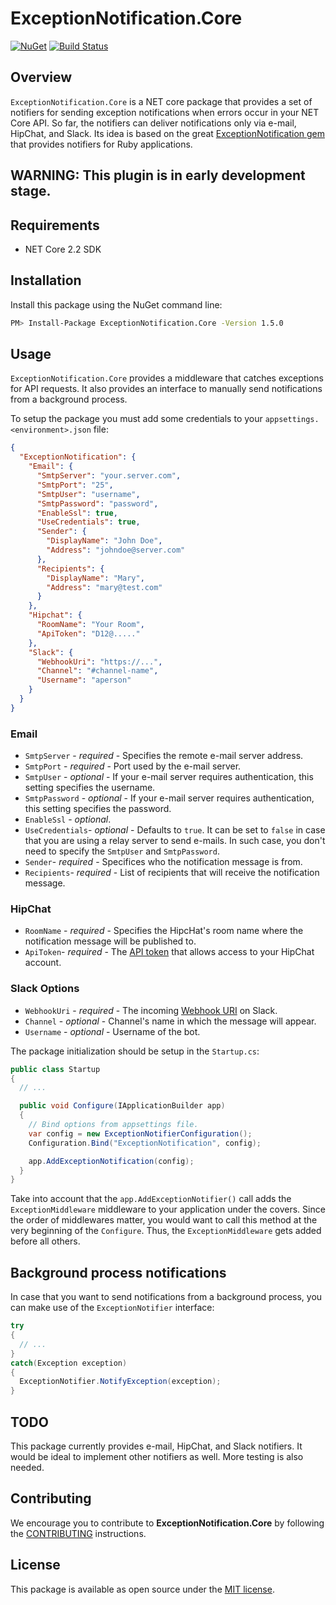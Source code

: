 # ExceptionNotification.Core

[![NuGet](https://img.shields.io/nuget/v/ExceptionNotification.Core.svg?style=flat-square)](https://www.nuget.org/packages/ExceptionNotification.Core)
[![Build Status](https://travis-ci.com/merodriguezblanco/ExceptionNotification.Core.svg?branch=master)](https://travis-ci.com/merodriguezblanco/ExceptionNotification.Core)

## Overview

`ExceptionNotification.Core` is a NET core package that provides a set of notifiers for sending exception notifications when errors occur in your NET Core API. So far, the notifiers can deliver notifications only via e-mail, HipChat, and Slack. Its idea is based on the great [ExceptionNotification gem](https://github.com/smartinez87/exception_notification) that provides notifiers for Ruby applications.

## **WARNING: This plugin is in early development stage.**


## Requirements

* NET Core 2.2 SDK

## Installation

Install this package using the NuGet command line:

```bash
PM> Install-Package ExceptionNotification.Core -Version 1.5.0
```

## Usage

`ExceptionNotification.Core` provides a middleware that catches exceptions for API requests. It also provides an interface to manually send notifications from a background process.

To setup the package you must add some credentials to your `appsettings.<environment>.json` file:

```json
{
  "ExceptionNotification": {
    "Email": {
      "SmtpServer": "your.server.com",
      "SmtpPort": "25",
      "SmtpUser": "username",
      "SmtpPassword": "password",
      "EnableSsl": true,
      "UseCredentials": true,
      "Sender": {
        "DisplayName": "John Doe",
        "Address": "johndoe@server.com"
      },
      "Recipients": {
        "DisplayName": "Mary",
        "Address": "mary@test.com"
      }
    },
    "Hipchat": {
      "RoomName": "Your Room",
      "ApiToken": "D12@....."
    },
    "Slack": {
      "WebhookUri": "https://...",
      "Channel": "#channel-name",
      "Username": "aperson"
    }
  }
}
```

### Email
* `SmtpServer` - *required* - Specifies the remote e-mail server address.
* `SmtpPort` - *required* - Port used by the e-mail server.
* `SmtpUser` - *optional* - If your e-mail server requires authentication, this setting specifies the username.
* `SmtpPassword` - *optional* - If your e-mail server requires authentication, this setting specifies the password.
* `EnableSsl` - *optional*.
* `UseCredentials`- *optional* - Defaults to `true`. It can be set to `false` in case that you are using a relay server to send e-mails. In such case, you don't need to specify the `SmtpUser` and `SmtpPassword`.
* `Sender`- *required* - Specifices who the notification message is from.
* `Recipients`- *required* - List of recipients that will receive the notification message.

### HipChat
* `RoomName` - *required* - Specifies the HipcHat's room name where the notification message will be published to.
* `ApiToken`- *required* - The [API token](https://www.hipchat.com/docs/apiv2/method/generate_token) that allows access to your HipChat account.

### Slack Options
* `WebhookUri` - *required* - The incoming [Webhook URI](https://api.slack.com/incoming-webhooks) on Slack.
* `Channel` - *optional* - Channel's name in which the message will appear.
* `Username` - *optional* - Username of the bot.


The package initialization should be setup in the `Startup.cs`:

```csharp
public class Startup
{
  // ...

  public void Configure(IApplicationBuilder app)
  {
    // Bind options from appsettings file.
    var config = new ExceptionNotifierConfiguration();
    Configuration.Bind("ExceptionNotification", config);

    app.AddExceptionNotification(config);
  }
}
```

Take into account that the `app.AddExceptionNotifier()` call adds the `ExceptionMiddleware` middleware to your application under the covers. Since the order of middlewares matter, you would want to call this method at the very beginning of the `Configure`. Thus, the `ExceptionMiddleware` gets added before all others.


## Background process notifications

In case that you want to send notifications from a background process, you can make use of the `ExceptionNotifier` interface:

```csharp
try
{
  // ...
}
catch(Exception exception)
{
  ExceptionNotifier.NotifyException(exception);
}
```

## TODO

This package currently provides e-mail, HipChat, and Slack notifiers. It would be ideal to implement other notifiers as well.
More testing is also needed.

## Contributing

We encourage you to contribute to **ExceptionNotification.Core** by following the [CONTRIBUTING](CONTRIBUTING.md) instructions.

## License

This package is available as open source under the [MIT license](https://www.opensource.org/licenses/MIT).
